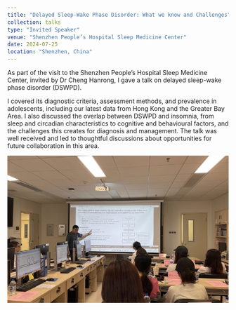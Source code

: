 ```yaml
---
title: "Delayed Sleep-Wake Phase Disorder: What we know and Challenges"
collection: talks
type: "Invited Speaker"
venue: "Shenzhen People’s Hospital Sleep Medicine Center"
date: 2024-07-25
location: "Shenzhen, China"
---
```

As part of the visit to the Shenzhen People’s Hospital Sleep Medicine Center, invited by Dr Cheng Hanrong, I gave a talk on delayed sleep-wake phase disorder (DSWPD). 

I covered its diagnostic criteria, assessment methods, and prevalence in adolescents, including our latest data from Hong Kong and the Greater Bay Area. I also discussed the overlap between DSWPD and insomnia, from sleep and circadian characteristics to cognitive and behavioural factors, and the challenges this creates for diagnosis and management. The talk was well received and led to thoughtful discussions about opportunities for future collaboration in this area.

![](/images/talks/Talk_20240725.jpg)
